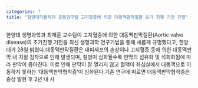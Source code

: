 ```yaml
---
categories: f
title: "한양대가톨릭대 공동연구팀 고지혈증에 의한 대동맥판막질환 초기 진행 기전 규명"
---
```

한양대 생명과학과 최재훈 교수팀이 고지혈증에 의한 대동맥판막질환(Aortic valve disease)의 초기진행 기전을 최신 생명과학 연구기법을 통해 새롭게 규명했다고, 한양대가 28일 밝혔다.대동맥판막질환은 내피세포의 손상이나 고지혈증 등에 의한 대동맥판막 내 지질 침착으로 인해 발생되며, 질병이 심화될수록 판막의 섬유화 및 석회화됨에 따라 판막이 좁아진다. 이로 인해 판막이 잘 열리지 않고 혈액이 좌심실에서 대동맥으로 이동하지 못하는 ‘대동맥판막협착증’이 심화된다.기존 연구에 따르면 대동맥판막협착증은 증상 발현 후 2년 내 사